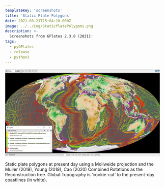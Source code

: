 ```yaml
---
templateKey: 'screenshots'
title: 'Static Plate Polygons'
date: 2021-08-21T15:04:10.000Z
image: ../../img/StaticPlatePolygons.png
description: >-
  Screenshots from GPlates 2.3.0 (2021):
tags:
  - pyGPlates
  - release
  - python3
---
```

![pygplates_doc_contents](../../img/StaticPlatePolygons.png)

Static plate polygons at present day using a Mollweide projection and the Muller (2019), Young (2019), Cao (2020) Combined Rotations as the Reconstruction tree. Global Topography is ‘cookie-cut’ to the present-day coastlines (in white).

